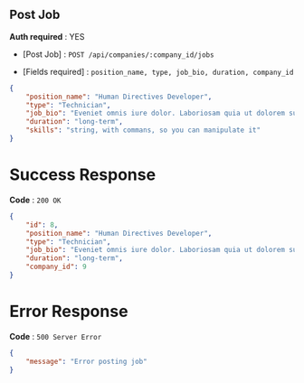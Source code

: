 ## Post Job

**Auth required** : YES

* [Post Job] : `POST /api/companies/:company_id/jobs`

* [Fields required] :  `position_name, type, job_bio, duration, company_id`

```json
{
    "position_name": "Human Directives Developer",
    "type": "Technician",
    "job_bio": "Eveniet omnis iure dolor. Laboriosam quia ut dolorem suscipit quod. Molestiae consequuntur animi provident consequatur repellendus est vitae.",
    "duration": "long-term",
    "skills": "string, with commans, so you can manipulate it"
}
```

# Success Response

**Code** : `200 OK`

```json
{
    "id": 8,
    "position_name": "Human Directives Developer",
    "type": "Technician",
    "job_bio": "Eveniet omnis iure dolor. Laboriosam quia ut dolorem suscipit quod. Molestiae consequuntur animi provident consequatur repellendus est vitae.",
    "duration": "long-term",
    "company_id": 9
}
```

# Error Response

**Code** : `500 Server Error`

```json
{
 	"message": "Error posting job"
}
```